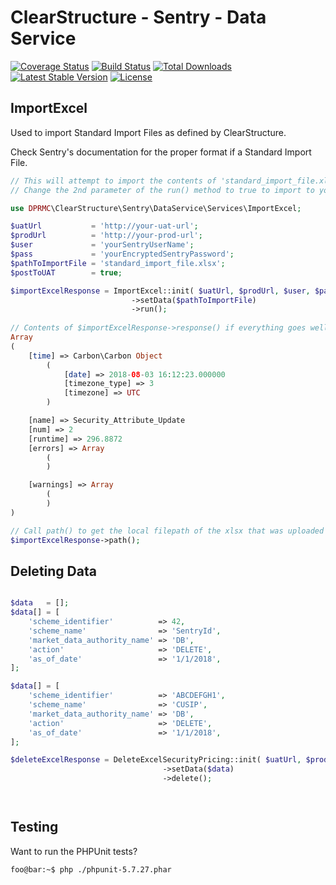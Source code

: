 # ClearStructure - Sentry - Data Service
[![Coverage Status](https://coveralls.io/repos/github/DPRMC/ClearStructure-Sentry-DataService/badge.svg?branch=master)](https://coveralls.io/github/DPRMC/ClearStructure-Sentry-DataService?branch=master) [![Build Status](https://travis-ci.org/DPRMC/ClearStructure-Sentry-DataService.svg?branch=master)](https://travis-ci.org/DPRMC/ClearStructure-Sentry-DataService) [![Total Downloads](https://poser.pugx.org/dprmc/clear-structure-sentry-data-service/downloads)](https://packagist.org/packages/dprmc/clear-structure-sentry-data-service) [![Latest Stable Version](https://poser.pugx.org/dprmc/clear-structure-sentry-data-service/version)](https://packagist.org/packages/dprmc/clear-structure-sentry-data-service) [![License](https://poser.pugx.org/dprmc/clear-structure-sentry-data-service/license)](https://packagist.org/packages/dprmc/clear-structure-sentry-data-service) 

## ImportExcel
Used to import Standard Import Files as defined by ClearStructure.

Check Sentry's documentation for the proper format if a Standard Import File.

```php
// This will attempt to import the contents of 'standard_import_file.xlsx' into the UAT site.
// Change the 2nd parameter of the run() method to true to import to your production site.

use DPRMC\ClearStructure\Sentry\DataService\Services\ImportExcel;

$uatUrl           = 'http://your-uat-url';
$prodUrl          = 'http://your-prod-url';
$user             = 'yourSentryUserName';
$pass             = 'yourEncryptedSentryPassword';
$pathToImportFile = 'standard_import_file.xlsx';
$postToUAT        = true;

$importExcelResponse = ImportExcel::init( $uatUrl, $prodUrl, $user, $pass, $postToUAT )
                           ->setData($pathToImportFile)
                           ->run();
                           
// Contents of $importExcelResponse->response() if everything goes well:
Array
(
    [time] => Carbon\Carbon Object
        (
            [date] => 2018-08-03 16:12:23.000000
            [timezone_type] => 3
            [timezone] => UTC
        )

    [name] => Security_Attribute_Update
    [num] => 2
    [runtime] => 296.8872
    [errors] => Array
        (
        )

    [warnings] => Array
        (
        )
)

// Call path() to get the local filepath of the xlsx that was uploaded to Sentry.
$importExcelResponse->path();

```

## Deleting Data
```php

$data   = [];
$data[] = [
    'scheme_identifier'          => 42,
    'scheme_name'                => 'SentryId',
    'market_data_authority_name' => 'DB',
    'action'                     => 'DELETE',
    'as_of_date'                 => '1/1/2018',
];

$data[] = [
    'scheme_identifier'          => 'ABCDEFGH1',
    'scheme_name'                => 'CUSIP',
    'market_data_authority_name' => 'DB',
    'action'                     => 'DELETE',
    'as_of_date'                 => '1/1/2018',
];

$deleteExcelResponse = DeleteExcelSecurityPricing::init( $uatUrl, $prodUrl, $user, $pass, $postToUAT )
                                  ->setData($data)  
                                  ->delete();




```

## Testing
Want to run the PHPUnit tests?
```console
foo@bar:~$ php ./phpunit-5.7.27.phar
```
